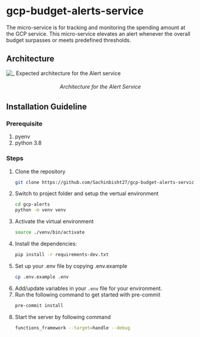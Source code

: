 # gcp-budget-alerts-service
The micro-service is for tracking and monitoring the spending amount at the GCP service. This micro-service elevates an alert whenever the overall budget surpasses or meets predefined thresholds.

## Architecture

![_                                          Expected architecture for the Alert service](https://github.com/Sachinbisht27/gcp-budget-alerts-service/assets/96137915/86e87e12-824a-46a9-ba95-07edca694285)
<h6 align="center">Architecture for the Alert Service</h6>


## Installation Guideline

### Prerequisite
1. pyenv
2. python 3.8

### Steps
1. Clone the repository
    ```sh
    git clone https://github.com/Sachinbisht27/gcp-budget-alerts-service.git
    ```
2. Switch to project folder and setup the vertual environment
    ```sh
    cd gcp-alerts
    python -m venv venv
    ```
3. Activate the virtual environment
    ```sh
    source ./venv/bin/activate
    ```
4. Install the dependencies:
    ```sh
    pip install -r requirements-dev.txt
    ```
5. Set up your .env file by copying .env.example
    ```sh
    cp .env.example .env
    ```
6. Add/update variables in your `.env` file for your environment.
7. Run the following command to get started with pre-commit
    ```sh
    pre-commit install
    ```
8. Start the server by following command
    ```sh
    functions_framework --target=handle --debug
    ```
